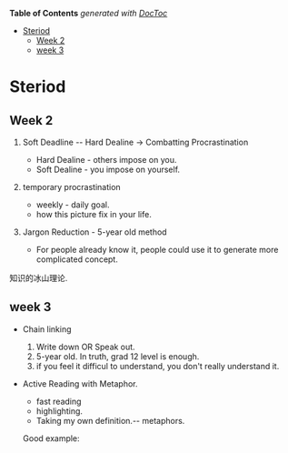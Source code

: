 <!-- START doctoc generated TOC please keep comment here to allow auto update -->
<!-- DON'T EDIT THIS SECTION, INSTEAD RE-RUN doctoc TO UPDATE -->
**Table of Contents**  *generated with [DocToc](https://github.com/thlorenz/doctoc)*

- [Steriod](#steriod)
  - [Week 2](#week-2)
  - [week 3](#week-3)

<!-- END doctoc generated TOC please keep comment here to allow auto update -->

# Steriod

## Week 2

1. Soft Deadline -- Hard Dealine → Combatting Procrastination
	* Hard Dealine - others impose on you.
	* Soft Dealine - you impose on yourself.

2. temporary procrastination 
	* weekly - daily goal.
	* how this picture fix in your life.

3. Jargon Reduction - 5-year old method
	* For people already know it, people could use it to generate more complicated concept.

知识的冰山理论.

##	week 3
* Chain linking
	1. Write down OR Speak out.
	2. 5-year old. In truth, grad 12 level is enough.
	3. if you feel it difficul to understand, you don't really understand it.

* Active Reading with Metaphor.
 	* fast reading
 	* highlighting.
 	* Taking my own definition.-- metaphors.

 	Good example:
	



